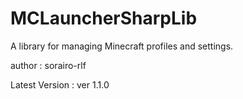 # MCLauncherSharpLib

A library for managing Minecraft profiles and settings.

author : sorairo-rlf

Latest Version : ver 1.1.0

